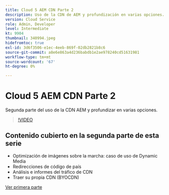 ```yaml
---
title: Cloud 5 AEM CDN Parte 2
description: Uso de la CDN de AEM y profundización en varias opciones. (Entre 60 y 160 caracteres)
version: Cloud Service
role: Admin, Developer
level: Intermediate
kt: 9904
thumbnail: 340994.jpeg
hidefromtoc: true
exl-id: 3d6f3506-e1ec-4eeb-869f-02db2821b8c6
source-git-commit: a8e6e863a4d236babdb1e2ae978240cd51631981
workflow-type: tm+mt
source-wordcount: '67'
ht-degree: 0%

---
```


# Cloud 5 AEM CDN Parte 2

Segunda parte del uso de la CDN AEM y profundizar en varias opciones. 

>[!VIDEO](https://video.tv.adobe.com/v/340994/?quality=12&learn=on)

## Contenido cubierto en la segunda parte de esta serie

+ Optimización de imágenes sobre la marcha: caso de uso de Dynamic Media
+ Redirecciones de código de país
+ Análisis e informes del tráfico de CDN
+ Traer su propia CDN (BYOCDN)

[Ver primera parte](cloud5-aem-cdn-part1.md)